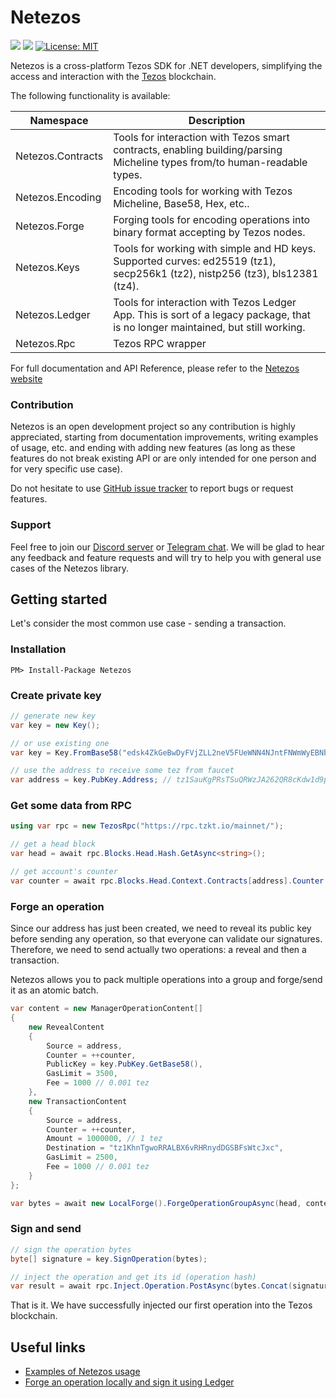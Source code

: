 # Netezos
<a href="https://www.nuget.org/packages/Netezos/"><img src="https://img.shields.io/nuget/v/Netezos.svg" /></a>
<a href="https://www.nuget.org/packages/Netezos/"><img src="https://img.shields.io/nuget/dt/Netezos.svg" /></a>
[![License: MIT](https://img.shields.io/github/license/baking-bad/netezos.svg)](https://opensource.org/licenses/MIT)

Netezos is a cross-platform Tezos SDK for .NET developers, simplifying the access and interaction with the [Tezos](https://tezos.com/) blockchain.

The following functionality is available:

| Namespace | Description |
| --------- | ----------- |
| Netezos.Contracts | Tools for interaction with Tezos smart contracts, enabling building/parsing Micheline types from/to human-readable types. |
| Netezos.Encoding | Encoding tools for working with Tezos Micheline, Base58, Hex, etc.. |
| Netezos.Forge| Forging tools for encoding operations into binary format accepting by Tezos nodes. |
| Netezos.Keys| Tools for working with simple and HD keys. Supported curves: ed25519 (tz1), secp256k1 (tz2), nistp256 (tz3), bls12381 (tz4). |
| Netezos.Ledger| Tools for interaction with Tezos Ledger App. This is sort of a legacy package, that is no longer maintained, but still working. |
| Netezos.Rpc | Tezos RPC wrapper |

For full documentation and API Reference, please refer to the [Netezos website](https://netezos.dev/)

### Contribution

Netezos is an open development project so any contribution is highly appreciated, starting from documentation improvements, writing examples of usage, etc. and ending with adding new features (as long as these features do not break existing API or are only intended for one person and for very specific use case).

Do not hesitate to use [GitHub issue tracker](https://github.com/baking-bad/netezos/issues) to report bugs or request features.

### Support

Feel free to join our [Discord server](https://discord.gg/aG8XKuwsQd) or [Telegram chat](https://t.me/baking_bad_chat).
We will be glad to hear any feedback and feature requests and will try to help you with general use cases of the Netezos library.

## Getting started

Let's consider the most common use case - sending a transaction.

### Installation

`PM> Install-Package Netezos`

### Create private key

````cs
// generate new key
var key = new Key();

// or use existing one
var key = Key.FromBase58("edsk4ZkGeBwDyFVjZLL2neV5FUeWNN4NJntFNWmWyEBNbRwa2u3jh1");

// use the address to receive some tez from faucet
var address = key.PubKey.Address; // tz1SauKgPRsTSuQRWzJA262QR8cKdw1d9pyK
````

### Get some data from RPC

````cs
using var rpc = new TezosRpc("https://rpc.tzkt.io/mainnet/");

// get a head block
var head = await rpc.Blocks.Head.Hash.GetAsync<string>();

// get account's counter
var counter = await rpc.Blocks.Head.Context.Contracts[address].Counter.GetAsync<int>();
````

### Forge an operation

Since our address has just been created, we need to reveal its public key before sending any operation, so that everyone can validate our signatures.
Therefore, we need to send actually two operations: a reveal and then a transaction.

Netezos allows you to pack multiple operations into a group and forge/send it as an atomic batch.

````cs
var content = new ManagerOperationContent[]
{
    new RevealContent
    {
        Source = address,
        Counter = ++counter,
        PublicKey = key.PubKey.GetBase58(),
        GasLimit = 3500,
        Fee = 1000 // 0.001 tez
    },
    new TransactionContent
    {
        Source = address,
        Counter = ++counter,
        Amount = 1000000, // 1 tez
        Destination = "tz1KhnTgwoRRALBX6vRHRnydDGSBFsWtcJxc",
        GasLimit = 2500,
        Fee = 1000 // 0.001 tez
    }
};

var bytes = await new LocalForge().ForgeOperationGroupAsync(head, content);
````

### Sign and send

````cs
// sign the operation bytes
byte[] signature = key.SignOperation(bytes);

// inject the operation and get its id (operation hash)
var result = await rpc.Inject.Operation.PostAsync(bytes.Concat(signature));
````

That is it. We have successfully injected our first operation into the Tezos blockchain.

## Useful links

- [Examples of Netezos usage](https://baking-bad.org/blog/2019/11/14/tezos-c-sdk-examples-of-netezos-usage/)
- [Forge an operation locally and sign it using Ledger](https://baking-bad.org/blog/2019/12/30/tezos-c-sdk-netezos-forge-an-operation-locally-and-sign-it-using-ledger-wallet/)
